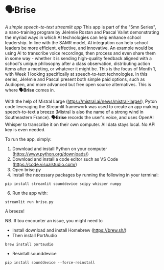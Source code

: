 # 🗣️Brise
_A simple speech-to-text streamlit app_
This app is part of the "5mn Series", a nano-training program by Jérémie Rostan and Pascal Vallet demonstrating the myriad ways in which AI technologies can help enhance school leadership.
In line with the SAMR model, AI integration can help school leaders be more efficient, effective, and innovative. An example would be using AI to transcribe voice recordings, then process and even share them in some way - whether it is sending high-quality feedback aligned with a school's unique philosophy after a class observation, distributing action items after a meeting, or whatever it might be.
This is the focus of Month 1, with Week 1 looking specifically at speech-to-text technologies. In this series, Jérémie and Pascal present both simple paid options, such as Audiopen, and more advanced but free open source alternatives. This is where **🗣️Brise** comes in. 

With the help of Mistral Large (https://mistral.ai/news/mistral-large/), Pyton code leveraging the Streamlit framework was used to create an app making speech-to-text a breeze (Mistral is also the name of a strong wind in Southeastern France). **🗣️Brise** records the user's voice, and uses OpenAI Whisper to transcribe it on their own computer. All data stays local. No API key is even needed. 

To run the app, simply:
1. Download and install Python on your computer (https://www.python.org/downloads/)
2. Download and install a code editor such as VS Code (https://code.visualstudio.com/)
4. Open brise.py
5. Install the necessary packages by running the following in your terminal:
```
pip install streamlit sounddevice scipy whisper numpy
```
6. Run the app with:
```
streamlit run brise.py
```

A breeze!



NB. If tou encounter an issue, you might need to 
- Install download and install Homebrew (https://brew.sh/)
- Then install PortAudio
```
brew install portaudio
```
- Resintall sounddevice
```
pip install sounddevice --force-reinstall
```
